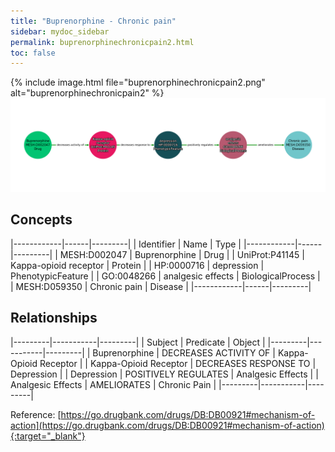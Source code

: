 ```yaml
---
title: "Buprenorphine - Chronic pain"
sidebar: mydoc_sidebar
permalink: buprenorphinechronicpain2.html
toc: false 
---
```


{% include image.html file="buprenorphinechronicpain2.png" alt="buprenorphinechronicpain2" %}![Path Visualization](/images/buprenorphinechronicpain2.png)

## Concepts

|------------|------|---------|
| Identifier | Name | Type    |
|------------|------|---------|
| MESH:D002047 | Buprenorphine | Drug |
| UniProt:P41145 | Kappa-opioid receptor | Protein |
| HP:0000716 | depression | PhenotypicFeature |
| GO:0048266 | analgesic effects | BiologicalProcess |
| MESH:D059350 | Chronic pain | Disease |
|------------|------|---------|

## Relationships

|---------|-----------|---------|
| Subject | Predicate | Object  |
|---------|-----------|---------|
| Buprenorphine | DECREASES ACTIVITY OF | Kappa-Opioid Receptor |
| Kappa-Opioid Receptor | DECREASES RESPONSE TO | Depression |
| Depression | POSITIVELY REGULATES | Analgesic Effects |
| Analgesic Effects | AMELIORATES | Chronic Pain |
|---------|-----------|---------|

Reference: [https://go.drugbank.com/drugs/DB:DB00921#mechanism-of-action](https://go.drugbank.com/drugs/DB:DB00921#mechanism-of-action){:target="_blank"}
